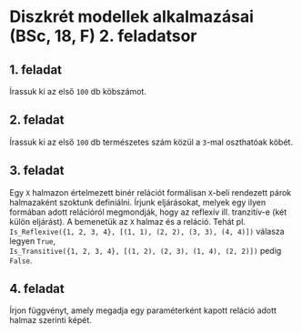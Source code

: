 # Diszkrét modellek alkalmazásai (BSc, 18, F) 2. feladatsor


## 1. feladat

Írassuk ki az első `100` db köbszámot.

## 2. feladat

Írassuk ki az első `100` db természetes szám közül a `3`-mal oszthatóak köbét.

## 3. feladat

Egy `X` halmazon értelmezett binér relációt formálisan `X`-beli rendezett párok halmazaként szoktunk definiálni. Írjunk eljárásokat, melyek egy ilyen formában adott relációról megmondják, hogy az reflexív ill. tranzitív-e (két külön eljárást). A bemenetük az `X` halmaz és a reláció. Tehát pl.  
`Is_Reflexive({1, 2, 3, 4}, [(1, 1), (2, 2), (3, 3), (4, 4)])` válasza legyen `True`,  
`Is_Transitive({1, 2, 3, 4}, [(1, 2), (2, 3), (1, 4), (2, 2)])` pedig `False`.

## 4. feladat

Írjon függvényt, amely megadja egy paraméterként kapott reláció adott halmaz szerinti képét.


